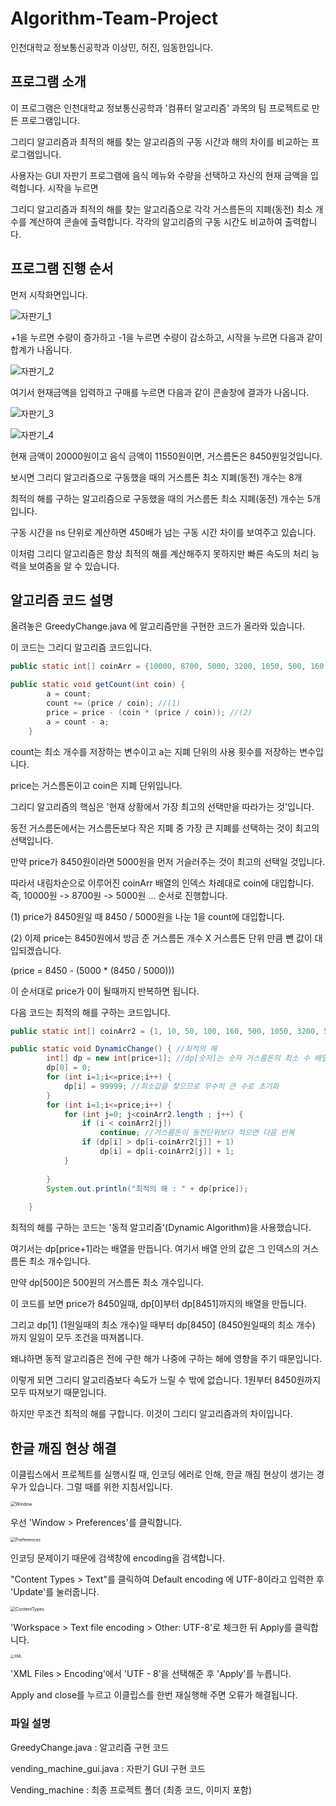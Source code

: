 # Algorithm-Team-Project

인천대학교 정보통신공학과 이상민, 허진, 임동한입니다.



## 프로그램 소개

이 프로그램은 인천대학교 정보통신공학과 '컴퓨터 알고리즘' 과목의 팀 프로젝트로 만든 프로그램입니다.

그리디 알고리즘과 최적의 해를 찾는 알고리즘의 구동 시간과 해의 차이를 비교하는 프로그램입니다.

사용자는 GUI 자판기 프로그램에 음식 메뉴와 수량을 선택하고 자신의 현재 금액을 입력합니다. 시작을 누르면

그리디 알고리즘과 최적의 해를 찾는 알고리즘으로 각각 거스름돈의 지폐(동전) 최소 개수를 계산하여  콘솔에 출력합니다.  각각의 알고리즘의 구동 시간도 비교하여 출력합니다.



## 프로그램 진행 순서

먼저 시작화면입니다.

![자판기_1](https://user-images.githubusercontent.com/63089645/80276777-c82aa880-8725-11ea-802b-3b2aef4619b7.png)



+1을 누르면 수량이 증가하고 -1을 누르면 수량이 감소하고, 시작을 누르면 다음과 같이 합계가 나옵니다.

![자판기_2](https://user-images.githubusercontent.com/63089645/80276805-f14b3900-8725-11ea-956f-16d2612e2e2a.png)



여기서 현재금액을 입력하고 구매를 누르면 다음과 같이 콘솔창에 결과가 나옵니다.

![자판기_3](https://user-images.githubusercontent.com/63089645/80276814-00ca8200-8726-11ea-940b-2d9cdbc32ee9.png)

![자판기_4](https://user-images.githubusercontent.com/63089645/80276850-38d1c500-8726-11ea-8450-895dc9387711.png)



현재 금액이 20000원이고 음식 금액이 11550원이면, 거스름돈은 8450원일것입니다.

보시면 그리디 알고리즘으로 구동했을 때의 거스름돈 최소 지폐(동전) 개수는 8개

최적의 해를 구하는 알고리즘으로 구동했을 때의 거스름돈 최소 지폐(동전) 개수는 5개입니다.

구동 시간을 ns 단위로 계산하면 450배가 넘는 구동 시간 차이를 보여주고 있습니다.

이처럼 그리디 알고리즘은 항상 최적의 해를 계산해주지 못하지만 빠른 속도의 처리 능력을 보여줌을 알 수 있습니다.



## 알고리즘 코드 설명

올려놓은 GreedyChange.java 에 알고리즘만을 구현한 코드가 올라와 있습니다.



이 코드는 그리디 알고리즘 코드입니다.

```java
public static int[] coinArr = {10000, 8700, 5000, 3200, 1050, 500, 160, 100, 50, 10, 1};

public static void getCount(int coin) {
    	a = count;
        count += (price / coin); //(1)
        price = price - (coin * (price / coin)); //(2)
        a = count - a;
    }
```

count는 최소 개수를 저장하는 변수이고 a는 지폐 단위의 사용 횟수를 저장하는 변수입니다.

price는 거스름돈이고 coin은 지폐 단위입니다.

그리디 알고리즘의 핵심은 '현재 상황에서 가장 최고의 선택만을 따라가는 것'입니다.

동전 거스름돈에서는 거스름돈보다 작은 지폐 중 가장 큰 지폐를 선택하는 것이 최고의 선택입니다.

만약 price가 8450원이라면 5000원을 먼저 거슬러주는 것이 최고의 선택일 것입니다. 

따라서 내림차순으로 이루어진 coinArr 배열의 인덱스 차례대로 coin에 대입합니다. 즉, 10000원 -> 8700원 -> 5000원 ... 순서로 진행합니다.

(1) price가 8450원일 때 8450 / 5000원을 나눈 1을 count에 대입합니다.

(2) 이제 price는 8450원에서 방금 준 거스름돈 개수 X 거스름돈 단위 만큼 뺀 값이 대입되겠습니다.

(price = 8450 - (5000 * (8450 / 5000)))

이 순서대로 price가 0이 될때까지 반복하면 됩니다.



다음 코드는 최적의 해를 구하는 코드입니다.

```java
public static int[] coinArr2 = {1, 10, 50, 100, 160, 500, 1050, 3200, 5000, 8700, 10000};

public static void DynamicChange() { //최적의 해
    	int[] dp = new int[price+1]; //dp[숫자]는 숫자 거스름돈의 최소 수 배열
    	dp[0] = 0;
    	for (int i=1;i<=price;i++) {
    		dp[i] = 99999; //최소값을 찾으므로 무수히 큰 수로 초기화
    	}
    	for (int i=1;i<=price;i++) {
    		for (int j=0; j<coinArr2.length ; j++) {
    			if (i < coinArr2[j])
    				continue; //거스름돈이 동전단위보다 적으면 다음 반복
    			if (dp[i] > dp[i-coinArr2[j]] + 1)
    				dp[i] = dp[i-coinArr2[j]] + 1;
    		}
    		
    	}
    	System.out.println("최적의 해 : " + dp[price]);
    	
    }
```

최적의 해를 구하는 코드는 '동적 알고리즘'(Dynamic Algorithm)을 사용했습니다.

여기서는 dp[price+1]라는 배열을 만듭니다. 여기서 배열 안의 값은 그 인덱스의 거스름돈 최소 개수입니다.

만약 dp[500]은 500원의 거스름돈 최소 개수입니다.

이 코드를 보면 price가 8450일때, dp[0]부터 dp[8451]까지의 배열을 만듭니다.

그리고 dp[1] (1원일때의 최소 개수)일 때부터 dp[8450] (8450원일때의 최소 개수) 까지 일일이 모두 조건을 따져봅니다.

왜냐하면 동적 알고리즘은 전에 구한 해가 나중에 구하는 해에 영향을 주기 때문입니다.

이렇게 되면 그리디 알고리즘보다 속도가 느릴 수 밖에 없습니다. 1원부터 8450원까지 모두 따져보기 때문입니다.

하지만 무조건 최적의 해를 구합니다. 이것이 그리디 알고리즘과의 차이입니다.

## 한글 깨짐 현상 해결

이클립스에서 프로젝트를 실행시킬 때, 인코딩 에러로 인해, 한글 깨짐 현상이 생기는 경우가 있습니다. 그럴 때를 위한 지침서입니다.

<img src="https://t1.daumcdn.net/cfile/tistory/2302B3335954C4BC13?download" alt="Window" style="zoom:50%;" />

우선 'Window > Preferences'를 클릭합니다.

<img src="https://ifh.cc/g/bYOyOO.png" alt="Preferences" style="zoom:50%;" />

인코딩 문제이기 때문에 검색창에 encoding을 검색합니다.

"Content Types > Text"를 클릭하여 Default encoding 에 UTF-8이라고 입력한 후 'Update'를 눌러줍니다.

<img src="https://ifh.cc/g/6R4r0M.png" alt="ContentTypes" style="zoom:50%;" />

'Workspace > Text file encoding > Other: UTF-8'로 체크한 뒤 Apply를 클릭합니다.

<img src="https://ifh.cc/g/4SFQfY.png" alt="XML" style="zoom:40%;" />

'XML Files > Encoding'에서 'UTF - 8'을 선택해준 후 'Apply'를 누릅니다.

Apply and close를 누르고 이클립스를 한번 재실행해 주면 오류가 해결됩니다.


### 파일 설명

GreedyChange.java : 알고리즘 구현 코드

vending_machine_gui.java : 자판기 GUI 구현 코드

Vending_machine : 최종 프로젝트 폴더 (최종 코드, 이미지 포함)
